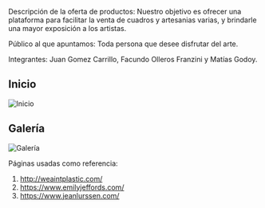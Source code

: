 Descripción de la oferta de productos: Nuestro objetivo es ofrecer una plataforma para facilitar la venta de cuadros y artesanias varias, y brindarle una mayor exposición a los artistas.

Público al que apuntamos: Toda persona que desee disfrutar del arte.

Integrantes: Juan Gomez Carrillo, Facundo Olleros Franzini y Matías Godoy.

## Inicio
![Inicio](https://user-images.githubusercontent.com/31605953/126003598-73717049-e197-45b4-b6dd-0623ae39a423.png)
## Galería
![Galería](https://user-images.githubusercontent.com/31605953/126003809-b0b617ac-476e-439d-9aca-2a840e6b2894.png)

Páginas usadas como referencia:
1) http://weaintplastic.com/
2) https://www.emilyjeffords.com/
3) https://www.jeanlurssen.com/

